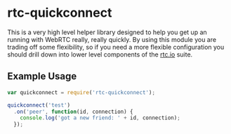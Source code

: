 # rtc-quickconnect

This is a very high level helper library designed to help you get up
an running with WebRTC really, really quickly.  By using this module you
are trading off some flexibility, so if you need a more flexible
configuration you should drill down into lower level components of the
[rtc.io](http://www.rtc.io) suite.

## Example Usage

```js
var quickconnect = require('rtc-quickconnect');

quickconnect('test')
  .on('peer', function(id, connection) {
    console.log('got a new friend: ' + id, connection);
  });

```

